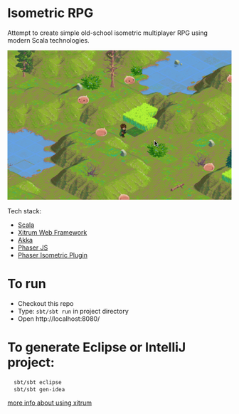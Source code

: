 Isometric RPG
===

Attempt to create simple old-school isometric multiplayer RPG using modern Scala technologies.

![Screenshot](assets/screenshot.gif)

Tech stack:

* [Scala](http://www.scala-lang.org/)
* [Xitrum Web Framework](https://github.com/xitrum-framework/xitrum)
* [Akka](http://akka.io/)
* [Phaser JS](http://phaser.io/)
* [Phaser Isometric Plugin](http://rotates.org/phaser/iso/)


To run
===

* Checkout this repo
* Type: ``` sbt/sbt run ``` in project directory
* Open http://localhost:8080/


To generate Eclipse or IntelliJ project:
===

```
  sbt/sbt eclipse
  sbt/sbt gen-idea
```

[more info about using xitrum](https://xitrum-framework.github.io/guide/3.22/singlehtml/en/index.html#import-the-project-to-intellij)

